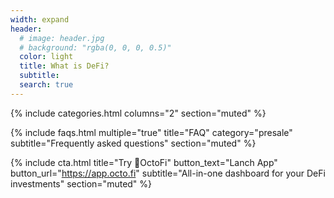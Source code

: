 ```yaml
---
width: expand
header:
  # image: header.jpg
  # background: "rgba(0, 0, 0, 0.5)"
  color: light
  title: What is DeFi?
  subtitle:
  search: true
---
```


{% include categories.html 
  columns="2" 
  section="muted" 
%}

{% include faqs.html 
  multiple="true" 
  title="FAQ" 
  category="presale" 
  subtitle="Frequently asked questions" 
  section="muted" 
%}

{% include cta.html 
  title="Try 🐙OctoFi" 
  button_text="Lanch App" 
  button_url="https://app.octo.fi" 
  subtitle="All-in-one dashboard for your DeFi investments" 
  section="muted"
%}

